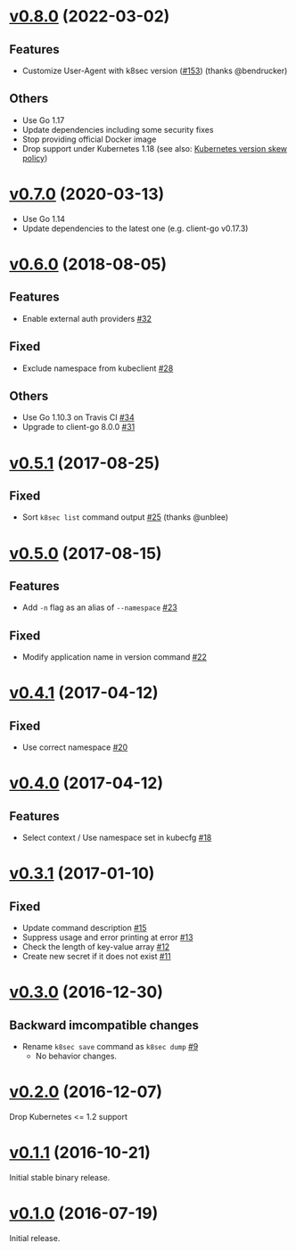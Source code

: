 # [v0.8.0](https://github.com/dtan4/k8sec/releases/tag/v0.8.0) (2022-03-02)

## Features

- Customize User-Agent with k8sec version ([#153](https://github.com/dtan4/k8sec/pull/153)) (thanks @bendrucker)

## Others

- Use Go 1.17
- Update dependencies including some security fixes
- Stop providing official Docker image
- Drop support under Kubernetes 1.18 (see also: [Kubernetes version skew policy](https://kubernetes.io/releases/version-skew-policy/))

# [v0.7.0](https://github.com/dtan4/k8sec/releases/tag/v0.7.0) (2020-03-13)

- Use Go 1.14
- Update dependencies to the latest one (e.g. client-go v0.17.3)

# [v0.6.0](https://github.com/dtan4/k8sec/releases/tag/v0.6.0) (2018-08-05)

## Features

- Enable external auth providers [#32](https://github.com/dtan4/k8stail/pull/32)

## Fixed

- Exclude namespace from kubeclient [#28](https://github.com/dtan4/k8sec/pull/28)

## Others

- Use Go 1.10.3 on Travis CI [#34](https://github.com/dtan4/k8stail/pull/34)
- Upgrade to client-go 8.0.0 [#31](https://github.com/dtan4/k8stail/pull/31)

# [v0.5.1](https://github.com/dtan4/k8sec/releases/tag/v0.5.1) (2017-08-25)

## Fixed

- Sort `k8sec list` command output [#25](https://github.com/dtan4/k8sec/pull/25) (thanks @unblee)

# [v0.5.0](https://github.com/dtan4/k8sec/releases/tag/v0.5.0) (2017-08-15)

## Features

- Add `-n` flag as an alias of `--namespace` [#23](https://github.com/dtan4/k8sec/pull/23)

## Fixed

- Modify application name in version command [#22](https://github.com/dtan4/k8sec/pull/22)

# [v0.4.1](https://github.com/dtan4/k8sec/releases/tag/v0.4.1) (2017-04-12)

## Fixed

- Use correct namespace [#20](https://github.com/dtan4/k8sec/pull/20)

# [v0.4.0](https://github.com/dtan4/k8sec/releases/tag/v0.4.0) (2017-04-12)

## Features

- Select context / Use namespace set in kubecfg [#18](https://github.com/dtan4/k8sec/pull/18)

# [v0.3.1](https://github.com/dtan4/k8sec/releases/tag/v0.3.1) (2017-01-10)

## Fixed

- Update command description [#15](https://github.com/dtan4/k8sec/pull/15)
- Suppress usage and error printing at error [#13](https://github.com/dtan4/k8sec/pull/13)
- Check the length of key-value array [#12](https://github.com/dtan4/k8sec/pull/12)
- Create new secret if it does not exist [#11](https://github.com/dtan4/k8sec/pull/11)

# [v0.3.0](https://github.com/dtan4/k8sec/releases/tag/v0.3.0) (2016-12-30)

## Backward imcompatible changes

- Rename `k8sec save` command as `k8sec dump` [#9](https://github.com/dtan4/k8sec/pull/9)
  - No behavior changes.

# [v0.2.0](https://github.com/dtan4/k8sec/releases/tag/v0.2.0) (2016-12-07)

Drop Kubernetes <= 1.2 support

# [v0.1.1](https://github.com/dtan4/k8sec/releases/tag/v0.1.1) (2016-10-21)

Initial stable binary release.

# [v0.1.0](https://github.com/dtan4/k8sec/releases/tag/v0.1.0) (2016-07-19)

Initial release.
